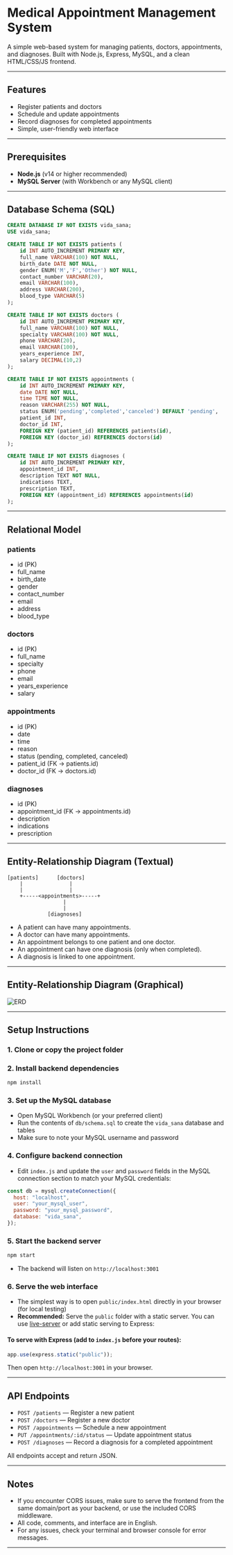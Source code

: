 # Medical Appointment Management System

A simple web-based system for managing patients, doctors, appointments, and diagnoses. Built with Node.js, Express, MySQL, and a clean HTML/CSS/JS frontend.

---

## Features

- Register patients and doctors
- Schedule and update appointments
- Record diagnoses for completed appointments
- Simple, user-friendly web interface

---

## Prerequisites

- **Node.js** (v14 or higher recommended)
- **MySQL Server** (with Workbench or any MySQL client)

---

## Database Schema (SQL)

```sql
CREATE DATABASE IF NOT EXISTS vida_sana;
USE vida_sana;

CREATE TABLE IF NOT EXISTS patients (
    id INT AUTO_INCREMENT PRIMARY KEY,
    full_name VARCHAR(100) NOT NULL,
    birth_date DATE NOT NULL,
    gender ENUM('M','F','Other') NOT NULL,
    contact_number VARCHAR(20),
    email VARCHAR(100),
    address VARCHAR(200),
    blood_type VARCHAR(5)
);

CREATE TABLE IF NOT EXISTS doctors (
    id INT AUTO_INCREMENT PRIMARY KEY,
    full_name VARCHAR(100) NOT NULL,
    specialty VARCHAR(100) NOT NULL,
    phone VARCHAR(20),
    email VARCHAR(100),
    years_experience INT,
    salary DECIMAL(10,2)
);

CREATE TABLE IF NOT EXISTS appointments (
    id INT AUTO_INCREMENT PRIMARY KEY,
    date DATE NOT NULL,
    time TIME NOT NULL,
    reason VARCHAR(255) NOT NULL,
    status ENUM('pending','completed','canceled') DEFAULT 'pending',
    patient_id INT,
    doctor_id INT,
    FOREIGN KEY (patient_id) REFERENCES patients(id),
    FOREIGN KEY (doctor_id) REFERENCES doctors(id)
);

CREATE TABLE IF NOT EXISTS diagnoses (
    id INT AUTO_INCREMENT PRIMARY KEY,
    appointment_id INT,
    description TEXT NOT NULL,
    indications TEXT,
    prescription TEXT,
    FOREIGN KEY (appointment_id) REFERENCES appointments(id)
);
```

---

## Relational Model

### patients

- id (PK)
- full_name
- birth_date
- gender
- contact_number
- email
- address
- blood_type

### doctors

- id (PK)
- full_name
- specialty
- phone
- email
- years_experience
- salary

### appointments

- id (PK)
- date
- time
- reason
- status (pending, completed, canceled)
- patient_id (FK → patients.id)
- doctor_id (FK → doctors.id)

### diagnoses

- id (PK)
- appointment_id (FK → appointments.id)
- description
- indications
- prescription

---

## Entity-Relationship Diagram (Textual)

```
[patients]      [doctors]
    |               |
    |               |
    +-----<appointments>-----+
                  |
                  |
             [diagnoses]
```

- A patient can have many appointments.
- A doctor can have many appointments.
- An appointment belongs to one patient and one doctor.
- An appointment can have one diagnosis (only when completed).
- A diagnosis is linked to one appointment.

---

## Entity-Relationship Diagram (Graphical)

![ERD](db/ERD.png)

---

## Setup Instructions

### 1. Clone or copy the project folder

### 2. Install backend dependencies

```bash
npm install
```

### 3. Set up the MySQL database

- Open MySQL Workbench (or your preferred client)
- Run the contents of `db/schema.sql` to create the `vida_sana` database and tables
- Make sure to note your MySQL username and password

### 4. Configure backend connection

- Edit `index.js` and update the `user` and `password` fields in the MySQL connection section to match your MySQL credentials:

```js
const db = mysql.createConnection({
  host: "localhost",
  user: "your_mysql_user",
  password: "your_mysql_password",
  database: "vida_sana",
});
```

### 5. Start the backend server

```bash
npm start
```

- The backend will listen on `http://localhost:3001`

### 6. Serve the web interface

- The simplest way is to open `public/index.html` directly in your browser (for local testing)
- **Recommended:** Serve the `public` folder with a static server. You can use [live-server](https://www.npmjs.com/package/live-server) or add static serving to Express:

#### To serve with Express (add to `index.js` before your routes):

```js
app.use(express.static("public"));
```

Then open `http://localhost:3001` in your browser.

---

## API Endpoints

- `POST /patients` — Register a new patient
- `POST /doctors` — Register a new doctor
- `POST /appointments` — Schedule a new appointment
- `PUT /appointments/:id/status` — Update appointment status
- `POST /diagnoses` — Record a diagnosis for a completed appointment

All endpoints accept and return JSON.

---

## Notes

- If you encounter CORS issues, make sure to serve the frontend from the same domain/port as your backend, or use the included CORS middleware.
- All code, comments, and interface are in English.
- For any issues, check your terminal and browser console for error messages.

---
